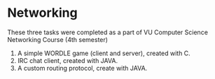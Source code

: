 # Networking
 These three tasks were completed as a part of VU Computer Science Networking Course (4th semester)
 1. A simple WORDLE game (client and server), created with C.
 2. IRC chat client, created with JAVA.
 3. A custom routing protocol, create with JAVA.
